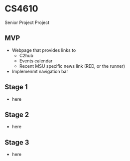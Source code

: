 # CS4610
Senior Project Project


## MVP
- Webpage that provides links to 
    - C2hub
    - Events calendar
    - Recent MSU specific news link (RED, or the runner)
- Implemenmt navigation bar

## Stage 1
- here

## Stage 2 
- here

## Stage 3
- here
